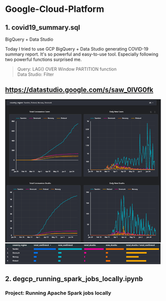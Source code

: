 # Google-Cloud-Platform


## 1. covid19_summary.sql

BigQuery + Data Studio

Today I tried to use GCP BigQuery + Data Studio generating COVID-19 summary report. It's so powerful and easy-to-use tool. Especially following two powerful functions surprised me.

>Query: LAG() OVER Window PARTITION function<br>
>Data Studio: Filter

## https://datastudio.google.com/s/saw_0IVG0fk

![covid19!](./image/covid19_summary.PNG "covid-19 summary")
![covid19!](./image/covid19_tables.PNG "covid-19 tables")

## 2. degcp_running_spark_jobs_locally.ipynb
### Project: Running Apache Spark jobs locally
